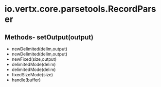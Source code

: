 # io.vertx.core.parsetools.RecordParser
## Methods- setOutput(output)
- newDelimited(delim,output)
- newDelimited(delim,output)
- newFixed(size,output)
- delimitedMode(delim)
- delimitedMode(delim)
- fixedSizeMode(size)
- handle(buffer)
